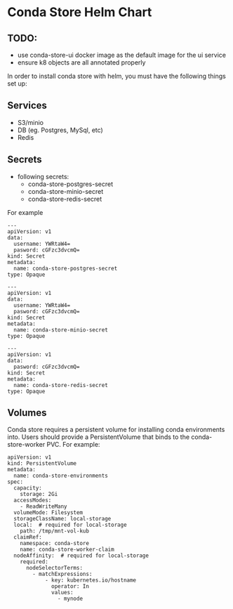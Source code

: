 # Conda Store Helm Chart

## TODO:
* use conda-store-ui docker image as the default image for the ui service
* ensure k8 objects are all annotated properly

In order to install conda store with helm, you must
have the following things set up:

## Services
* S3/minio
* DB (eg. Postgres, MySql, etc)
* Redis

## Secrets
* following secrets:
    * conda-store-postgres-secret
    * conda-store-minio-secret
    * conda-store-redis-secret

For example
```
---
apiVersion: v1
data:
  username: YWRtaW4=
  pasword: cGFzc3dvcmQ=
kind: Secret
metadata:
  name: conda-store-postgres-secret
type: Opaque

---
apiVersion: v1
data:
  username: YWRtaW4=
  pasword: cGFzc3dvcmQ=
kind: Secret
metadata:
  name: conda-store-minio-secret
type: Opaque

---
apiVersion: v1
data:
  pasword: cGFzc3dvcmQ=
kind: Secret
metadata:
  name: conda-store-redis-secret
type: Opaque
```

## Volumes

Conda store requires a persistent volume for installing conda environments into. Users should provide a PersistentVolume that binds to the conda-store-worker PVC. For example:

```
apiVersion: v1
kind: PersistentVolume
metadata:
  name: conda-store-environments
spec:
  capacity:
    storage: 2Gi
  accessModes:
    - ReadWriteMany
  volumeMode: Filesystem
  storageClassName: local-storage
  local:  # required for local-storage
    path: /tmp/mnt-vol-kub
  claimRef:
    namespace: conda-store
    name: conda-store-worker-claim
  nodeAffinity:  # required for local-storage
    required:
      nodeSelectorTerms:
        - matchExpressions:
            - key: kubernetes.io/hostname
              operator: In
              values:
                - mynode
```